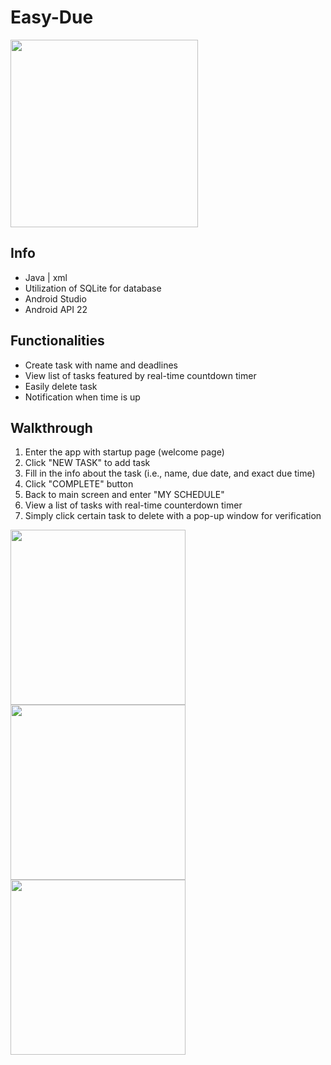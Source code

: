 # Easy-Due
<img src="https://user-images.githubusercontent.com/30460622/38838375-a48c389a-418a-11e8-9738-3f7c5717a261.JPG" width="300">

## Info
- Java | xml
- Utilization of SQLite for database 
- Android Studio
- Android API 22

## Functionalities
- Create task with name and deadlines
- View list of tasks featured by real-time countdown timer
- Easily delete task
- Notification when time is up

## Walkthrough
1. Enter the app with startup page (welcome page)
2. Click "NEW TASK" to add task
3. Fill in the info about the task (i.e., name, due date, and exact due time)
4. Click "COMPLETE" button
5. Back to main screen and enter "MY SCHEDULE"
6. View a list of tasks with real-time counterdown timer
7. Simply click certain task to delete with a pop-up window for verification

<img src="https://user-images.githubusercontent.com/30460622/38838071-737044a0-4189-11e8-8359-b696135be5c2.JPG" width="280"> <img src="https://user-images.githubusercontent.com/30460622/38838072-7389ba66-4189-11e8-8d16-3e04a459fd5a.JPG" width="280"> <img src="https://user-images.githubusercontent.com/30460622/38838070-735a3eb2-4189-11e8-9b22-cf4ae6a2a756.JPG" width="280">
